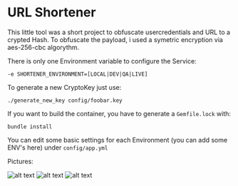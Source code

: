 # URL Shortener

This little tool was a short project to obfuscate usercredentials and URL to a crypted Hash. 
To obfuscate the payload, i used a symetric encryption via aes-256-cbc algorythm.

There is only one Environment variable to configure the Service:
```
-e SHORTENER_ENVIRONMENT=[LOCAL|DEV|QA|LIVE]
```

To generate a new CryptoKey just use:
```
./generate_new_key config/foobar.key
```

If you want to build the container, you have to generate a `Gemfile.lock` with:
```
bundle install
```

You can edit some basic settings for each Environment (you can add some ENV's here) under `config/app.yml`

Pictures:

![alt text](https://preview.ibb.co/i3NG3v/Bildschirmfoto_2017_02_16_um_17_10_48.png "Landing Page")
![alt text](https://preview.ibb.co/m2XG3v/Bildschirmfoto_2017_02_16_um_17_27_45.png "Encryption View")
![alt text](https://preview.ibb.co/kwBnAa/Bildschirmfoto_2017_02_16_um_17_28_02.png "Decryption View")
